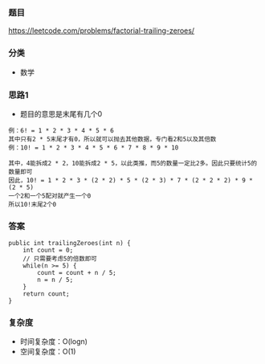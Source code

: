 ### 题目
https://leetcode.com/problems/factorial-trailing-zeroes/

### 分类
* 数学

### 思路1
* 题目的意思是末尾有几个0
```
例：6! = 1 * 2 * 3 * 4 * 5 * 6
其中只有2 * 5末尾才有0，所以就可以抛去其他数据，专门看2和5以及其倍数
例：10! = 1 * 2 * 3 * 4 * 5 * 6 * 7 * 8 * 9 * 10

其中，4能拆成2 * 2，10能拆成2 * 5，以此类推，而5的数量一定比2多。因此只要统计5的数量即可
因此，10! = 1 * 2 * 3 * (2 * 2) * 5 * (2 * 3) * 7 * (2 * 2 * 2) * 9 * (2 * 5)
一个2和一个5配对就产生一个0
所以10!末尾2个0
```

### 答案
```
public int trailingZeroes(int n) {
    int count = 0;
    // 只需要考虑5的倍数即可
    while(n >= 5) {
        count = count + n / 5;
        n = n / 5;
    }
    return count;
}
```

### 复杂度
* 时间复杂度：O(logn)
* 空间复杂度：O(1)
